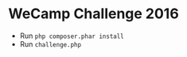 WeCamp Challenge 2016
=====================

 - Run `php composer.phar install`
 - Run `challenge.php`
